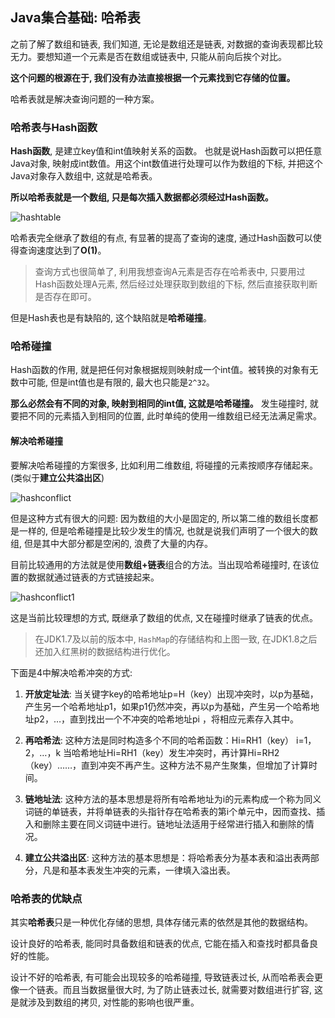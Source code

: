 ## Java集合基础: 哈希表

之前了解了数组和链表, 我们知道, 无论是数组还是链表, 对数据的查询表现都比较无力。要想知道一个元素是否在数组或链表中, 只能从前向后挨个对比。

**这个问题的根源在于, 我们没有办法直接根据一个元素找到它存储的位置。**

哈希表就是解决查询问题的一种方案。

### 哈希表与Hash函数

**Hash函数**, 是建立key值和int值映射关系的函数。
也就是说Hash函数可以把任意Java对象, 映射成int数值。用这个int数值进行处理可以作为数组的下标, 并把这个Java对象存入数组中, 这就是哈希表。

**所以哈希表就是一个数组, 只是每次插入数据都必须经过Hash函数。**

![hashtable](/image/hashtable.png)

哈希表完全继承了数组的有点, 有显著的提高了查询的速度, 通过Hash函数可以使得查询速度达到了**O(1)**。

> 查询方式也很简单了, 利用我想查询A元素是否存在哈希表中, 只要用过Hash函数处理A元素, 然后经过处理获取到数组的下标, 然后直接获取判断是否存在即可。

但是Hash表也是有缺陷的, 这个缺陷就是**哈希碰撞**。

### 哈希碰撞

Hash函数的作用, 就是把任何对象根据规则映射成一个int值。被转换的对象有无数中可能, 但是int值也是有限的, 最大也只能是`2^32`。

**那么必然会有不同的对象, 映射到相同的int值, 这就是哈希碰撞。** 发生碰撞时, 就要把不同的元素插入到相同的位置, 此时单纯的使用一维数组已经无法满足需求。

#### 解决哈希碰撞

要解决哈希碰撞的方案很多, 比如利用二维数组, 将碰撞的元素按顺序存储起来。(类似于**建立公共溢出区**)

![hashconflict](/image/hashconflict.png)

但是这种方式有很大的问题: 因为数组的大小是固定的, 所以第二维的数组长度都是一样的, 但是哈希碰撞是比较少发生的情况, 也就是说我们声明了一个很大的数组, 但是其中大部分都是空闲的, 浪费了大量的内存。

目前比较通用的方法就是使用**数组+链表**组合的方法。当出现哈希碰撞时, 在该位置的数据就通过链表的方式链接起来。

![hashconflict1](/image/hashconflict1.png)

这是当前比较理想的方式, 既继承了数组的优点, 又在碰撞时继承了链表的优点。

> 在JDK1.7及以前的版本中, `HashMap`的存储结构和上图一致, 在JDK1.8之后还加入红黑树的数据结构进行优化。

下面是4中解决哈希冲突的方式:

1. **开放定址法**: 当关键字key的哈希地址p=H（key）出现冲突时，以p为基础，产生另一个哈希地址p1，如果p1仍然冲突，再以p为基础，产生另一个哈希地址p2，…，直到找出一个不冲突的哈希地址pi ，将相应元素存入其中。

2. **再哈希法**: 这种方法是同时构造多个不同的哈希函数：Hi=RH1（key） i=1，2，…，k 当哈希地址Hi=RH1（key）发生冲突时，再计算Hi=RH2（key）……，直到冲突不再产生。这种方法不易产生聚集，但增加了计算时间。

3. **链地址法**: 这种方法的基本思想是将所有哈希地址为i的元素构成一个称为同义词链的单链表，并将单链表的头指针存在哈希表的第i个单元中，因而查找、插入和删除主要在同义词链中进行。链地址法适用于经常进行插入和删除的情况。

4. **建立公共溢出区**: 这种方法的基本思想是：将哈希表分为基本表和溢出表两部分，凡是和基本表发生冲突的元素，一律填入溢出表。

### 哈希表的优缺点

其实**哈希表**只是一种优化存储的思想, 具体存储元素的依然是其他的数据结构。

设计良好的哈希表, 能同时具备数组和链表的优点, 它能在插入和查找时都具备良好的性能。

设计不好的哈希表, 有可能会出现较多的哈希碰撞, 导致链表过长, 从而哈希表会更像一个链表。而且当数据量很大时, 为了防止链表过长, 就需要对数组进行扩容, 这是就涉及到数组的拷贝, 对性能的影响也很严重。